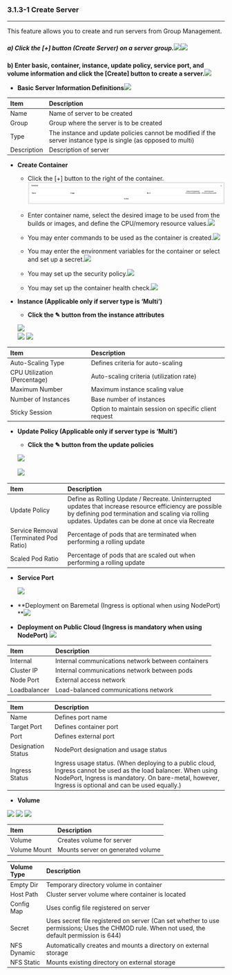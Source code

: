 ### 3.1.3-1 Create Server

---

This feature allows you to create and run servers from Group Management.

##### a\) Click the [+] button (Create Server) on a server group.![](/assets/EN/2.5/3.1.3-1_1.png)![](/assets/EN/2.5/3.1.3-1_2.png)

**b\) Enter basic, container, instance, update policy, service port, and volume information and click the [Create] button to create a server.**![](/assets/EN/2.5/3.1.3-1_3.png)

* **Basic Server Information Definitions**![](/assets/EN/2.5/3.1.3-1_4.png)

| **Item** | **Description** |
| :--- | :--- |
| Name | Name of server to be created |
| Group | Group where the server is to be created |
| Type | The instance and update policies cannot be modified if the server instance type is single \(as opposed to multi\) |
| Description | Description of server |

* **Create Container**

  * Click the [+] button to the right of the container. ![](/assets/EN/2.5.3/3.1.3-1_5.png)

  * Enter container name, select the desired image to be used from the builds or images, and define the CPU/memory resource values.![](/assets/EN/2.5/3.1.3-1_6.png)

  * You may enter commands to be used as the container is created.![](/assets/EN/2.5/3.1.3-1_7.png)

  * You may enter the environment variables for the container or select and set up a secret.![](/assets/EN/2.5/3.1.3-1_8.png)

  * You may set up the security policy.![](/assets/EN/2.5/3.1.3-1_9.png)

  * You may set up the container health check.![](/assets/EN/2.5/3.1.3-1_10.png)

* **Instance \(Applicable only if server type is ‘Multi’\)**

  * **Click the ✎ button from the instance attributes**

  ![](/assets/EN/2.5/3.1.3-1_11.png)  
  ![](/assets/EN/2.5/3.1.3-1_12.png)
  ![](/assets/EN/2.5/3.1.3-1_13.png)

| **Item** | **Description** |
| :--- | :--- |
| Auto-Scaling Type | Defines criteria for auto-scaling |
| CPU Utilization \(Percentage\) | Auto-scaling criteria \(utilization rate\) |
| Maximum Number | Maximum instance scaling value |
| Number of Instances | Base number of instances |
| Sticky Session | Option to maintain session on specific client request |

* **Update Policy \(Applicable only if server type is ‘Multi’\)**

  * **Click the ✎ button from the update policies**

  ![](/assets/EN/2.5/3.1.3-1_14.png)

  ![](/assets/EN/2.5/3.1.3-1_15.png)

| **Item** | **Description** |
| :--- | :--- |
| Update Policy | Define as Rolling Update / Recreate. Uninterrupted updates that increase resource efficiency are possible by defining pod termination and scaling via rolling updates. Updates can be done at once via Recreate |
| Service Removal \(Terminated Pod Ratio\) | Percentage of pods that are terminated when performing a rolling update |
| Scaled Pod Ratio | Percentage of pods that are scaled out when performing a rolling update |

* **Service Port**

  ![](/assets/EN/2.5/3.1.3-1_16.png)

* **Deployment on Baremetal \(Ingress is optional when using NodePort\)  **![](/assets/EN/2.5/3.1.3-1_17.png)

* **Deployment on Public Cloud \(Ingress is mandatory when using NodePort\)** ![](/assets/EN/2.5/3.1.3-1_18.png)

| **Item** | **Description** |
| :--- | :--- |
| Internal | Internal communications network between containers |
| Cluster IP | Internal communications network between pods |
| Node Port | External access network |
| Loadbalancer | Load-balanced communications network |

| **Item** | **Description** |
| :--- | :--- |
| Name | Defines port name |
| Target Port | Defines container port |
| Port | Defines external port |
| Designation Status | NodePort designation and usage status |
| Ingress Status | Ingress usage status. \(When deploying to a public cloud, Ingress cannot be used as the load balancer. When using NodePort, Ingress is mandatory. On bare-metal, however, Ingress is optional and can be used equally.\) |

* **Volume**

![](/assets/EN/2.5/3.1.3-1_19.png)
![](/assets/EN/2.5/3.1.3-1_20.png)
![](/assets/EN/2.5/3.1.3-1_21.png)

| **Item** | Description |
| :--- | :--- |
| Volume | Creates volume for server |
| Volume Mount | Mounts server on generated volume |

| **Volume Type** | **Description** |
| :--- | :--- |
| Empty Dir | Temporary directory volume in container |
| Host Path | Cluster server volume where container is located |
| Config Map | Uses config file registered on server |
| Secret | Uses secret file registered on server \(Can set whether to use permissions; Uses the CHMOD rule. When not used, the default permission is 644\) |
| NFS Dynamic | Automatically creates and mounts a directory on external storage |
| NFS Static | Mounts existing directory on external storage |



